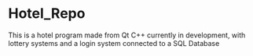 # Hotel_Repo
This is a hotel program made from Qt C++ currently in development, with lottery systems and a login system connected to a SQL Database
